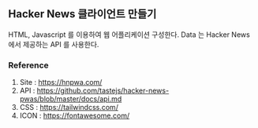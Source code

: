## Hacker News 클라이언트 만들기
HTML, Javascript 를 이용하여 웹 어플리케이션 구성한다.
Data 는 Hacker News 에서 제공하는 API 를 사용한다.

### Reference
1. Site : https://hnpwa.com/
2. API : https://github.com/tastejs/hacker-news-pwas/blob/master/docs/api.md
3. CSS : https://tailwindcss.com/
4. ICON : https://fontawesome.com/
